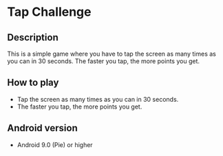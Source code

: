 # Tap Challenge
## Description

This is a simple game where you have to tap the screen as many times as you can in 30 seconds.
The faster you tap, the more points you get.

## How to play
- Tap the screen as many times as you can in 30 seconds.
- The faster you tap, the more points you get.

## Android version
- Android 9.0 (Pie) or higher